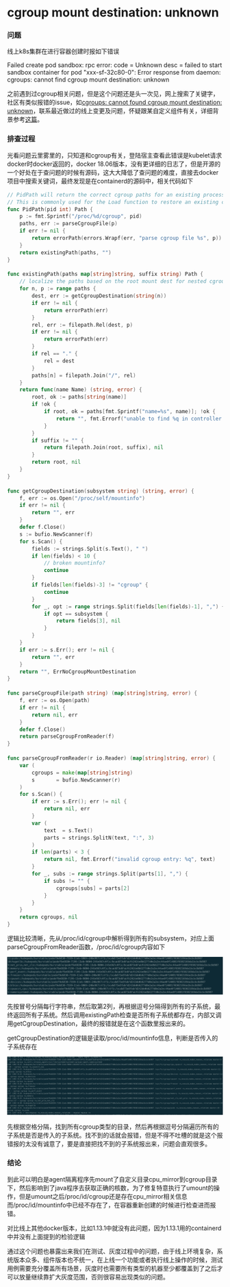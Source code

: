 # cgroup mount destination: unknown


### 问题

线上k8s集群在进行容器创建时报如下错误

Failed create pod sandbox: rpc error: code = Unknown desc = failed to start sandbox container for pod "xxx-sf-32c80-0": Error response from daemon: cgroups: cannot find cgroup mount destination: unknown

之前遇到过cgroup相关问题，但是这个问题还是头一次见，网上搜索了关键字，社区有类似报错的issue，如[cgroups: cannot found cgroup mount destination: unknown](https://github.com/docker/for-linux/issues/219)，联系最近做过的线上变更及问题，怀疑跟某自定义组件有关，详细背景参考[这篇](../docker-java-cpu)。

### 排查过程

光看问题云里雾里的，只知道和cgroup有关，登陆宿主查看此错误是kubelet请求docker时docker返回的，docker 18.06版本，没有更详细的日志了，但是开源的一个好处在于查问题的时候有源码，这大大降低了查问题的难度，直接去docker项目中搜索关键词，最终发现是在containerd的源码中，相关代码如下

```go
// PidPath will return the correct cgroup paths for an existing process running inside a cgroup
// This is commonly used for the Load function to restore an existing container
func PidPath(pid int) Path {
	p := fmt.Sprintf("/proc/%d/cgroup", pid)
	paths, err := parseCgroupFile(p)
	if err != nil {
		return errorPath(errors.Wrapf(err, "parse cgroup file %s", p))
	}
	return existingPath(paths, "")
}

func existingPath(paths map[string]string, suffix string) Path {
	// localize the paths based on the root mount dest for nested cgroups
	for n, p := range paths {
		dest, err := getCgroupDestination(string(n))
		if err != nil {
			return errorPath(err)
		}
		rel, err := filepath.Rel(dest, p)
		if err != nil {
			return errorPath(err)
		}
		if rel == "." {
			rel = dest
		}
		paths[n] = filepath.Join("/", rel)
	}
	return func(name Name) (string, error) {
		root, ok := paths[string(name)]
		if !ok {
			if root, ok = paths[fmt.Sprintf("name=%s", name)]; !ok {
				return "", fmt.Errorf("unable to find %q in controller set", name)
			}
		}
		if suffix != "" {
			return filepath.Join(root, suffix), nil
		}
		return root, nil
	}
}

func getCgroupDestination(subsystem string) (string, error) {
	f, err := os.Open("/proc/self/mountinfo")
	if err != nil {
		return "", err
	}
	defer f.Close()
	s := bufio.NewScanner(f)
	for s.Scan() {
		fields := strings.Split(s.Text(), " ")
		if len(fields) < 10 {
			// broken mountinfo?
			continue
		}
		if fields[len(fields)-3] != "cgroup" {
			continue
		}
		for _, opt := range strings.Split(fields[len(fields)-1], ",") {
			if opt == subsystem {
				return fields[3], nil
			}
		}
	}
	if err := s.Err(); err != nil {
		return "", err
	}
	return "", ErrNoCgroupMountDestination
}

func parseCgroupFile(path string) (map[string]string, error) {
	f, err := os.Open(path)
	if err != nil {
		return nil, err
	}
	defer f.Close()
	return parseCgroupFromReader(f)
}

func parseCgroupFromReader(r io.Reader) (map[string]string, error) {
	var (
		cgroups = make(map[string]string)
		s       = bufio.NewScanner(r)
	)
	for s.Scan() {
		if err := s.Err(); err != nil {
			return nil, err
		}
		var (
			text  = s.Text()
			parts = strings.SplitN(text, ":", 3)
		)
		if len(parts) < 3 {
			return nil, fmt.Errorf("invalid cgroup entry: %q", text)
		}
		for _, subs := range strings.Split(parts[1], ",") {
			if subs != "" {
				cgroups[subs] = parts[2]
			}
		}
	}
	return cgroups, nil
}
```

逻辑比较清晰，先从/proc/id/cgroup中解析得到所有的subsystem，对应上面parseCgroupFromReader函数，/proc/id/cgroup内容如下

![image-20210318170635389](cgroup.png)

先按冒号分隔每行字符串，然后取第2列，再根据逗号分隔得到所有的子系统，最终返回所有子系统。然后调用existingPath检查是否所有子系统都存在，内部又调用getCgroupDestination，最终的报错就是在这个函数里报出来的。

getCgroupDestination的逻辑是读取/proc/id/mountinfo信息，判断是否传入的子系统存在

![image-20210318171347343](mountinfo.png)

先根据空格分隔，找到所有cgroup类型的目录，然后再根据逗号分隔遍历所有的子系统是否是传入的子系统。找不到的话就会报错，但是不得不吐槽的就是这个报错报的太没有诚意了，要是直接把找不到的子系统报出来，问题会直观很多。

### 结论

到此可以明白是agent隔离程序先mount了自定义目录cpu_mirror到cgroup目录下，然后影响到了java程序去获取正确的核数，为了修复特意执行了umount的操作，但是umount之后/proc/id/cgroup还是存在cpu_mirror相关信息而/proc/id/mountinfo中已经不存在了，在容器重新创建的时候进行检查进而报错。

对比线上其他docker版本，比如1.13.1中就没有此问题，因为1.13.1用的containerd中并没有上面提到的检验逻辑

通过这个问题也暴露出来我们在测试、灰度过程中的问题，由于线上环境复杂，系统版本众多、组件版本也不统一，在上线一个功能或者执行线上操作的时候，测试用例需要充分覆盖所有场景，灰度时也需要所有类型的机器至少都覆盖到了之后才可以放量继续靠扩大灰度范围，否则很容易出现类似的问题。

